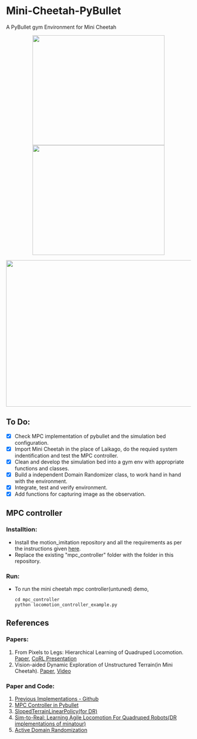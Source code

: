 # Mini-Cheetah-PyBullet
A PyBullet gym Environment for Mini Cheetah 

<p align="center">
   <img width="360" height="300" src="https://github.com/dhanajaya78/Mini-Cheetah-PyBullet/blob/main/media/RoughTerrain.png">
   <img width="360" height="300" src="https://github.com/dhanajaya78/Mini-Cheetah-PyBullet/blob/main/media/Stairs.png">
</p>


<p align="center">
   <img width="700" height="400" src="https://github.com/dhanajaya78/Mini-Cheetah-PyBullet/blob/main/media/FPVCam.gif">
</p>


## To Do:

- [x] Check MPC implementation of pybullet and the simulation bed configuration.
- [x] Import Mini Cheetah in the place of Laikago, do the requied system indentification and test the MPC controller.
- [x] Clean and develop the simulation bed into a gym env with appropriate functions and classes.
- [x] Build a independent Domain Randomizer class, to work hand in hand with the environment.
- [x] Integrate, test and verify environment.
- [x] Add functions for capturing image as the observation.

## MPC controller

### Installtion:
* Install the motion_imitation repository and all the requirements as per the instructions given [here](https://github.com/google-research/motion_imitation).
* Replace the existing "mpc_controller" folder with the folder in this repository.

### Run:
* To run the mini cheetah mpc controller(untuned) demo,

      cd mpc_controller
      python locomotion_controller_example.py



## References

### Papers:

1. From Pixels to Legs: Hierarchical Learning of Quadruped Locomotion. [Paper](https://arxiv.org/abs/2011.11722), [CoRL Presentation](https://youtu.be/o4PDEnqjT0I)
2. Vision-aided Dynamic Exploration of Unstructured Terrain(in Mini Cheetah). [Paper](https://ieeexplore.ieee.org/document/9196777), [Video](https://youtu.be/Tv7Vd-gF11s)

### Paper and Code:

1. [Previous Implementations - Github](https://github.com/topics/mini-cheetah)
2. [MPC Controller in Pybullet](https://github.com/google-research/motion_imitation/tree/master/mpc_controller)
3. [SlopedTerrainLinearPolicy(for DR)](https://github.com/StochLab/SlopedTerrainLinearPolicy)
4. [Sim-to-Real: Learning Agile Locomotion For Quadruped Robots(DR implementations of minatour)](https://github.com/bulletphysics/bullet3/tree/master/examples/pybullet/gym/pybullet_envs/minitaur/envs)
5. [Active Domain Randomization](https://paperswithcode.com/paper/active-domain-randomization)
